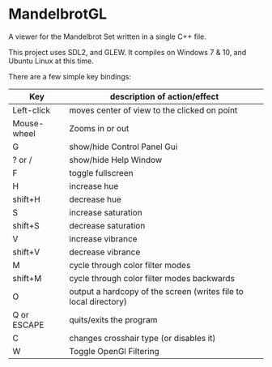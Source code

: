
# MandelbrotGL

A viewer for the Mandelbrot Set written in a single C++ file.

This project uses SDL2, and GLEW. It compiles on Windows 7 & 10, and Ubuntu Linux at this time.

There are a few simple key bindings:

| Key | description of action/effect |
| --- | --- |
| Left-click  | moves center of view to the clicked on point |
| Mouse-wheel | Zooms in or out |
| G           | show/hide Control Panel Gui |
| ? or /      | show/hide Help Window |
| F           | toggle fullscreen |
| H           | increase hue |
| shift+H     | decrease hue |
| S           | increase saturation |
| shift+S     | decrease saturation |
| V           | increase vibrance |
| shift+V     | decrease vibrance |
| M           | cycle through color filter modes |
| shift+M     | cycle through color filter modes backwards |
| O           | output a hardcopy of the screen (writes file to local directory) |
| Q or ESCAPE | quits/exits the program |
| C           | changes crosshair type (or disables it) |
| W           | Toggle OpenGl Filtering |
